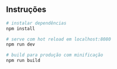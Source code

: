 ## Instruções

``` bash
# instalar dependências
npm install

# serve com hot reload em localhost:8080
npm run dev

# build para produção com minificação
npm run build
```